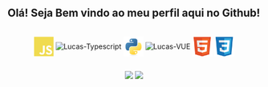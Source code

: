 ## Olá! Seja Bem vindo ao meu perfil aqui no Github!

</div>

<div style="display: inline_block" align="center"><br>
<img align="center" alt="Lucas-Js" height="40" width="40" src="https://raw.githubusercontent.com/devicons/devicon/master/icons/javascript/javascript-plain.svg">
<img align="center" alt="Lucas-Typescript" height="40" width="40" src="https://img.icons8.com/color/480/react-native.png" />
<img align="center" alt="Lucas-Python" height="40" width="40" src="https://raw.githubusercontent.com/devicons/devicon/master/icons/python/python-original.svg">
<img align="center" alt="Lucas-VUE" height="40" width="40" src="https://img.icons8.com/color/344/vue-js.png">
<img align="center" alt="Lucas-HTML" height="40" width="40" src="https://raw.githubusercontent.com/devicons/devicon/master/icons/html5/html5-original.svg">
<img align="center" alt="Lucas-CSS" height="40" width="40" src="https://raw.githubusercontent.com/devicons/devicon/master/icons/css3/css3-original.svg">

</div>

##

<div align="center"> 
  
 <a href="https://instagram.com/lucaslutf/" target="_blank"><img src="https://img.shields.io/badge/-Instagram-%23E4405F?style=for-the-badge&logo=instagram&logoColor=white" target="_blank"></a>
 <a href = "lucaslutf.dev@gmail.com"><img src="https://img.shields.io/badge/-Gmail-%23333?style=for-the-badge&logo=gmail&logoColor=white" target="_blank"></a>
  
 
</div>
